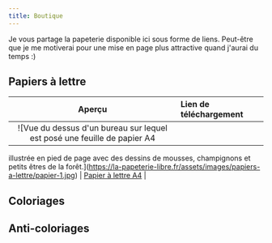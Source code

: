 ```yaml
---
title: Boutique
---
```

Je vous partage la papeterie disponible ici sous forme de liens. Peut-être que je me motiverai pour une mise en page plus attractive quand j'aurai du temps :)

## Papiers à lettre

| Aperçu  | Lien de téléchargement | 
|:-----------------:|:---------------| 
| ![Vue du dessus d'un bureau sur lequel est posé une feuille de papier A4
illustrée en pied de page avec des dessins de mousses, champignons et petits
êtres de la forêt.](https://la-papeterie-libre.fr/assets/images/papiers-a-lettre/papier-1.jpg) | [Papier à lettre A4](https://la-papeterie-libre.fr/public/papiers-a-lettre/la-papeterie-libre-001_papier-a-lettre-A4.pdf) |


## Coloriages

## Anti-coloriages